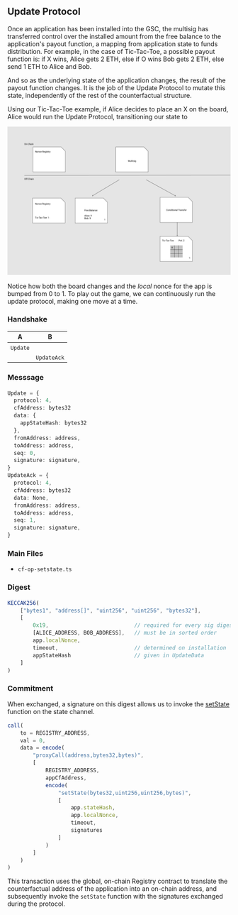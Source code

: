 ## Update Protocol

Once an application has been installed into the GSC, the multisig has transferred control over the installed amount from the free balance to the application's payout function, a mapping from application state to funds distribution. For example, in the case of Tic-Tac-Toe, a possible payout function is: if X wins, Alice gets 2 ETH, else if O wins Bob gets 2 ETH, else send 1 ETH to Alice and Bob.

And so as the underlying state of the application changes, the result of the payout function changes. It is the job of the Update Protocol to mutate this state, independently of the rest of the counterfactual structure.

Using our Tic-Tac-Toe example, if Alice decides to place an X on the board, Alice would run the Update Protocol, transitioning our state to

![update](../images/update.png)

Notice how both the board changes and the *local* nonce for the app is bumped from 0 to 1. To play out the game, we can continuously run the update protocol, making one move at a time.

### Handshake

| A        | B           |
| -------- | ----------- |
| `Update` |             |
|          | `UpdateAck` |

### Messsage

```typescript
Update = {
  protocol: 4,
  cfAddress: bytes32
  data: {
    appStateHash: bytes32
  },
  fromAddress: address,
  toAddress: address,
  seq: 0,
  signature: signature,
}
UpdateAck = {
  protocol: 4,
  cfAddress: bytes32
  data: None,
  fromAddress: address,
  toAddress: address,
  seq: 1,
  signature: signature,
}
```

### Main Files

- `cf-op-setstate.ts`

### Digest

```typescript
KECCAK256(
    ["bytes1", "address[]", "uint256", "uint256", "bytes32"],
	[
		0x19,                           // required for every sig digest (ERC 191)
		[ALICE_ADDRESS, BOB_ADDRESS],   // must be in sorted order
		app.localNonce,
		timeout,                        // determined on installation
		appStateHash                    // given in UpdateData
	]
)
```

### Commitment

When exchanged, a signature on this digest allows us to invoke the [setState](https://github.com/counterfactual/contracts/blob/develop/contracts/StateChannel.sol#L162) function on the state channel.

```typescript
call(
    to = REGISTRY_ADDRESS,
    val = 0,
    data = encode(
        "proxyCall(address,bytes32,bytes)",
        [
            REGISTRY_ADDRESS,
            appCfAddress,
            encode(
                "setState(bytes32,uint256,uint256,bytes)",
                [
                    app.stateHash,
                    app.localNonce,
                    timeout,
                    signatures
                ]
            )
        ]
    )
)
```

This transaction uses the global, on-chain Registry contract to translate the counterfactual address of the application into an on-chain address, and subsequently invoke the `setState` function with the signatures exchanged during the protocol.
